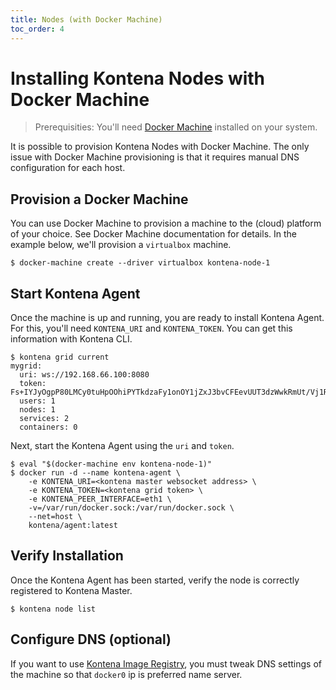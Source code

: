 ```yaml
---
title: Nodes (with Docker Machine)
toc_order: 4
---
```


# Installing Kontena Nodes with Docker Machine

> Prerequisities: You'll need [Docker Machine](https://docs.docker.com/machine/) installed on your system.

It is possible to provision Kontena Nodes with Docker Machine. The only issue with Docker Machine provisioning is that it requires manual DNS configuration for each host.

## Provision a Docker Machine

You can use Docker Machine to provision a machine to the (cloud) platform of your choice. See Docker Machine documentation for details. In the example below, we'll provision a `virtualbox` machine.

```
$ docker-machine create --driver virtualbox kontena-node-1
```

## Start Kontena Agent

Once the machine is up and running, you are ready to install Kontena Agent. For this, you'll need `KONTENA_URI` and `KONTENA_TOKEN`. You can get this information with Kontena CLI.

```
$ kontena grid current
mygrid:
  uri: ws://192.168.66.100:8080
  token: Fs+IYJyOgpP80LMCy0tuHpOOhiPYTkdzaFy1onOY1jZxJ3bvCFEevUUT3dzWwkRmUt/Vj1RA1HCgY3QpLQ24aA==
  users: 1
  nodes: 1
  services: 2
  containers: 0
```

Next, start the Kontena Agent using the `uri` and `token`.

```
$ eval "$(docker-machine env kontena-node-1)"
$ docker run -d --name kontena-agent \
    -e KONTENA_URI=<kontena master websocket address> \
    -e KONTENA_TOKEN=<kontena grid token> \
    -e KONTENA_PEER_INTERFACE=eth1 \
    -v=/var/run/docker.sock:/var/run/docker.sock \
    --net=host \
    kontena/agent:latest
```

## Verify Installation

Once the Kontena Agent has been started, verify the node is correctly registered to Kontena Master.

```
$ kontena node list
```

## Configure DNS (optional)

If you want to use [Kontena Image Registry](../../using-kontena/image-registry.md), you must tweak DNS settings of the machine so that `docker0` ip is preferred name server.
